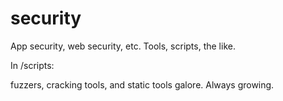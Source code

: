 # security
App security, web security, etc. Tools, scripts, the like. 

In /scripts: 

fuzzers, cracking tools, and static tools galore. Always growing. 
